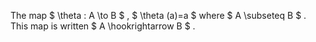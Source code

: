 The map $  \theta  : A \to B $ , $  \theta (a)=a $ where
$ A \subseteq B $ . This map is written $ A \hookrightarrow B $ .
